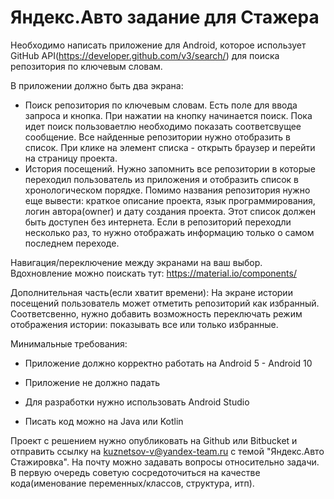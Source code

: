 # Яндекс.Авто задание для Стажера

Необходимо написать приложение для Android, которое использует GitHub API(https://developer.github.com/v3/search/) для поиска репозитория по ключевым словам.

В приложении должно быть два экрана:
 
 - Поиск репозитория по ключевым словам. Есть поле для ввода запроса и кнопка. При нажатии на кнопку начинается поиск. Пока идет поиск пользоваетлю необходимо показать соответсвущее сообщение. Все найденные репозитории нужно отобразить в список. При клике на элемент списка - открыть браузер и перейти на страницу проекта.
 - История посещений. Нужно запомнить все репозитории в которые переходил пользователь из приложения и отобразить список в хронологическом порядке. Помимо названия репозитория нужно еще вывести: краткое описание проекта, язык программирования, логин автора(owner) и дату создания проекта. Этот список должен быть доступен без интернета. Если в репозиторий переходли несколько раз, то нужно отображать информацию только о самом последнем переходе.
 
Навигация/переключение между экранами на ваш выбор. Вдохновление можно поискать тут: https://material.io/components/
 
Дополнительная часть(если хватит времени):
На экране истории посещений пользователь может отметить репозиторий как избранный. Соответсвенно, нужно добавить возможность переключать режим отображения истории: показывать все или только избранные.

Минимальные требования:

- Приложение должно корректно работать на Android 5 - Android 10

- Приложение не должно падать

- Для разработки нужно использовать Android Studio

- Писать код можно на Java или Kotlin

Проект с решением нужно опубликовать на Github или Bitbucket и отправить ссылку на  kuznetsov-v@yandex-team.ru с темой "Яндекс.Авто Стажировка". На почту можно задавать вопросы относительно задачи. В первую очередь советую сосредоточиться на качестве кода(именование переменных/классов, структура, итп).
